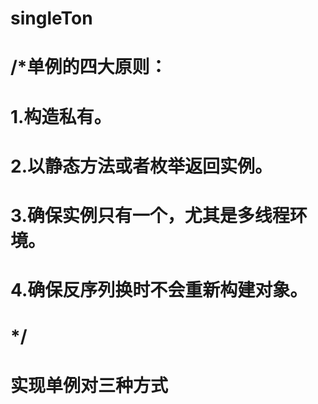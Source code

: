 # singleTon
# /*单例的四大原则：
#    1.构造私有。
#    2.以静态方法或者枚举返回实例。
#    3.确保实例只有一个，尤其是多线程环境。
#    4.确保反序列换时不会重新构建对象。
# */

# 实现单例对三种方式
